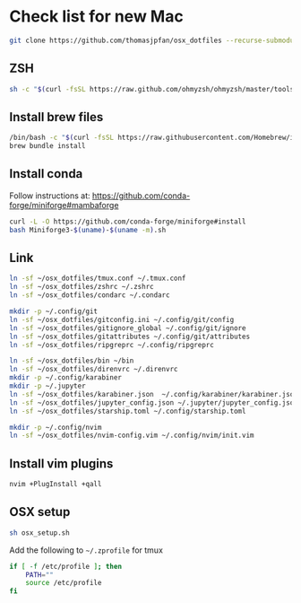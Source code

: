 # Check list for new Mac

```bash
git clone https://github.com/thomasjpfan/osx_dotfiles --recurse-submodules
```

## ZSH

```bash
sh -c "$(curl -fsSL https://raw.github.com/ohmyzsh/ohmyzsh/master/tools/install.sh)"
```

## Install brew files

```bash
/bin/bash -c "$(curl -fsSL https://raw.githubusercontent.com/Homebrew/install/master/install.sh)"
brew bundle install
```

## Install conda

Follow instructions at: https://github.com/conda-forge/miniforge#mambaforge

```bash
curl -L -O https://github.com/conda-forge/miniforge#install
bash Miniforge3-$(uname)-$(uname -m).sh
```

## Link

```bash
ln -sf ~/osx_dotfiles/tmux.conf ~/.tmux.conf
ln -sf ~/osx_dotfiles/zshrc ~/.zshrc
ln -sf ~/osx_dotfiles/condarc ~/.condarc

mkdir -p ~/.config/git
ln -sf ~/osx_dotfiles/gitconfig.ini ~/.config/git/config
ln -sf ~/osx_dotfiles/gitignore_global ~/.config/git/ignore
ln -sf ~/osx_dotfiles/gitattributes ~/.config/git/attributes
ln -sf ~/osx_dotfiles/ripgreprc ~/.config/ripgreprc

ln -sf ~/osx_dotfiles/bin ~/bin
ln -sf ~/osx_dotfiles/direnvrc ~/.direnvrc
mkdir -p ~/.config/karabiner
mkdir -p ~/.jupyter
ln -sf ~/osx_dotfiles/karabiner.json  ~/.config/karabiner/karabiner.json
ln -sf ~/osx_dotfiles/jupyter_config.json ~/.jupyter/jupyter_config.json
ln -sf ~/osx_dotfiles/starship.toml ~/.config/starship.toml

mkdir -p ~/.config/nvim
ln -sf ~/osx_dotfiles/nvim-config.vim ~/.config/nvim/init.vim
```

## Install vim plugins

```bash
nvim +PlugInstall +qall
```

## OSX setup

```bash
sh osx_setup.sh
```

Add the following to `~/.zprofile` for tmux

```bash
if [ -f /etc/profile ]; then
    PATH=""
    source /etc/profile
fi
```
